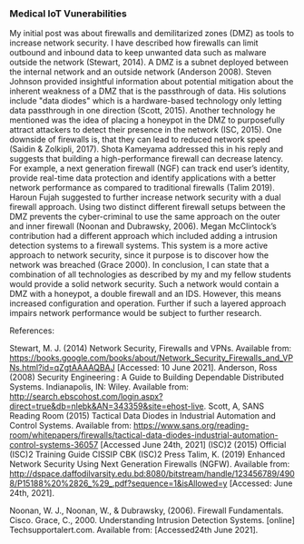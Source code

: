 ### Medical IoT Vunerabilities

My initial post was about firewalls and demilitarized zones (DMZ) as tools to increase network security. I have described how firewalls can limit outbound and inbound data to keep unwanted data such as malware outside the network (Stewart, 2014). A DMZ is a subnet deployed between the internal network and an outside network (Anderson 2008).
Steven Johnson provided insightful information about potential mitigation about the inherent weakness of a DMZ that is the passthrough of data. His solutions include "data diodes" which is a hardware-based technology only letting data passthrough in one direction (Scott, 2015). Another technology he mentioned was the idea of placing a honeypot in the DMZ to purposefully attract attackers to detect their presence in the network (ISC, 2015).
One downside of firewalls is, that they can lead to reduced network speed (Saidin & Zolkipli, 2017).
Shota Kameyama addressed this in his reply and suggests that building a high-performance firewall can decrease latency. For example, a next generation firewall (NGF) can track end user’s identity, provide real-time data protection and identify applications with a better network performance as compared to traditional firewalls (Talim 2019).
Haroun Fujah suggested to further increase network security with a dual firewall approach. Using two distinct different firewall setups between the DMZ prevents the cyber-criminal to use the same approach on the outer and inner firewall (Noonan and Dubrawsky, 2006). 
Megan McClintock’s contribution had a different approach which included adding a intrusion detection systems to a firewall systems. This system is a more active approach to network security, since it purpose is to discover how the network was breached (Grace 2000). 
In conclusion, I can state that a combination of all technologies as described by my and my fellow students would provide a solid network security. Such a network would contain a DMZ with a honeypot, a double firewall and an IDS. However, this means increased configuration and operation. Further if such a layered approach impairs network performance would be subject to further research.

References:

Stewart, M. J. (2014) Network Security, Firewalls and VPNs. Available from: https://books.google.com/books/about/Network_Security_Firewalls_and_VPNs.html?id=qZgtAAAAQBAJ [Accessed: 10 June 2021].
Anderson, Ross (2008) Security Engineering : A Guide to Building Dependable Distributed Systems. Indianapolis, IN: Wiley. Available from: http://search.ebscohost.com/login.aspx?direct=true&db=nlebk&AN=343359&site=ehost-live.
Scott, A, SANS Reading Room (2015) Tactical Data Diodes in Industrial Automation and Control Systems. Available from:  https://www.sans.org/reading-room/whitepapers/firewalls/tactical-data-diodes-industrial-automation-control-systems-36057 [Accessed June 24th, 2021]
(ISC)2 (2015) Official (ISC)2 Training Guide CISSIP CBK (ISC)2 Press
Talim, K. (2019) Enhanced Network Security Using Next Generation Firewalls (NGFW). Available from: http://dspace.daffodilvarsity.edu.bd:8080/bitstream/handle/123456789/4908/P15188%20%2826_%29_.pdf?sequence=1&isAllowed=y [Accessed: June 24th, 2021].

Noonan, W. J., Noonan, W., & Dubrawsky, (2006). Firewall Fundamentals. Cisco. 
Grace, C., 2000. Understanding Intrusion Detection Systems. [online] Techsupportalert.com.
Available from: [Accessed24th June 2021].

